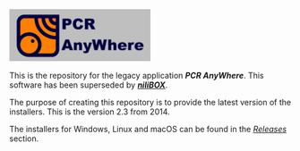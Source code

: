 <img src="./logo.png" width="50%">

This is the repository for the legacy application ***PCR AnyWhere***. This software has been superseded by [***niliBOX***](https://nilibox.com).

The purpose of creating this repository is to provide the latest version of the installers. This is the version 2.3 from 2014.

The installers for Windows, Linux and macOS can be found in the [*Releases*](https://github.com/jcarlos-prieto/PCRAnyWhere/releases) section.
